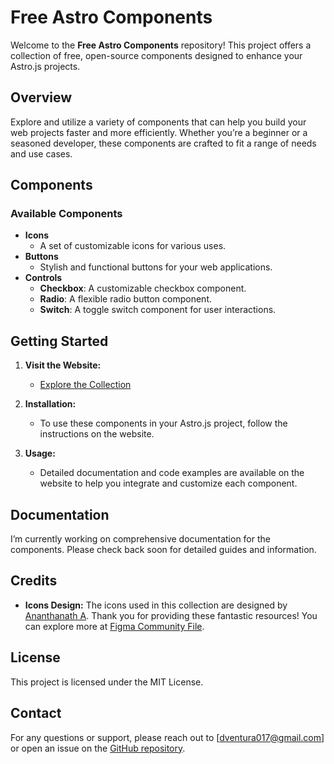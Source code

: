 # Free Astro Components

Welcome to the **Free Astro Components** repository! This project offers a collection of free, open-source components designed to enhance your Astro.js projects.

## Overview

Explore and utilize a variety of components that can help you build your web projects faster and more efficiently. Whether you’re a beginner or a seasoned developer, these components are crafted to fit a range of needs and use cases.

## Components

### Available Components

- **Icons**
  - A set of customizable icons for various uses.
- **Buttons**
  - Stylish and functional buttons for your web applications.
- **Controls**
  - **Checkbox**: A customizable checkbox component.
  - **Radio**: A flexible radio button component.
  - **Switch**: A toggle switch component for user interactions.

## Getting Started

1. **Visit the Website:**
   - [Explore the Collection](https://free-astro-components.vercel.app/)

2. **Installation:**
   - To use these components in your Astro.js project, follow the instructions on the website.

3. **Usage:**
   - Detailed documentation and code examples are available on the website to help you integrate and customize each component.

## Documentation

I’m currently working on comprehensive documentation for the components. Please check back soon for detailed guides and information.

## Credits

- **Icons Design:** The icons used in this collection are designed by [Ananthanath A](https://nathdesign.in/). Thank you for providing these fantastic resources! You can explore more at [Figma Community File](https://www.figma.com/community/file/1071678557813409125).

## License

This project is licensed under the MIT License.

## Contact

For any questions or support, please reach out to [dventura017@gmail.com] or open an issue on the [GitHub repository](https://github.com/denv17/free-astro-components.git).